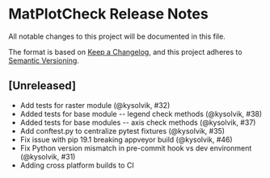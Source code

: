# MatPlotCheck Release Notes

All notable changes to this project will be documented in this file.

The format is based on [Keep a Changelog](https://keepachangelog.com/en/1.0.0/),
and this project adheres to [Semantic Versioning](https://semver.org/spec/v2.0.0.html).

## [Unreleased]
* Add tests for raster module (@kysolvik, #32)
* Added tests for base module -- legend check methods (@kysolvik, #38)
* Added tests for base modules -- axis check methods (@kysolvik, #37)
* Add conftest.py to centralize pytest fixtures (@kysolvik, #35)
* Fix issue with pip 19.1 breaking appveyor build (@kysolvik, #46)
* Fix Python version mismatch in pre-commit hook vs dev environment (@kysolvik, #31)
* Adding cross platform builds to CI
